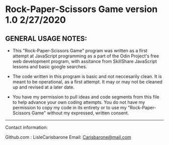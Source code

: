 # Rock-Paper-Scissors Game version 1.0 2/27/2020

GENERAL USAGE NOTES:
---------------------------

- This "Rock-Paper-Scissors Game" program was written as a first attempt at JavaScript programming as a part of the Odin Project's free web development program, with assitance from SkillShare JavaScript lessons and basic google searches. 

- The code written in this program is basic and not neccesarily clean. It is meant to be operational, as a first attempt. It may or may not be cleaned up and revised at a later date. 

- You have my permission to pull ideas and code segments from this file to help advance your own coding attempts. You do not have my permission to copy my code in its entirety or to use my "Rock-Paper-Scissors Game" without my expressed, written consent. 

---------------------------------------------------------------------------------------------------------------------------

Contact information:

Github.com : LisleCarisbarone
Email:  Carisbarone@mail.com

